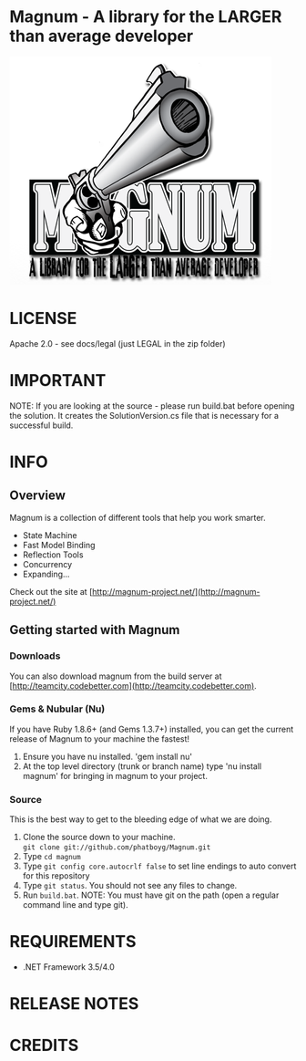 Magnum - A library for the LARGER than average developer
=======

![Magnum](docs/logo/magnum_logo.png "Magnum - For the LARGER than average developer")

# LICENSE
Apache 2.0 - see docs/legal (just LEGAL in the zip folder)

# IMPORTANT
NOTE: If you are looking at the source - please run build.bat before opening the solution. It creates the SolutionVersion.cs file that is necessary for a successful build.

# INFO
## Overview
Magnum is a collection of different tools that help you work smarter.  
  
* State Machine  
* Fast Model Binding  
* Reflection Tools  
* Concurrency  
* Expanding...  

Check out the site at [http://magnum-project.net/](http://magnum-project.net/)  
  
## Getting started with Magnum
### Downloads
You can also download magnum from the build server at [http://teamcity.codebetter.com](http://teamcity.codebetter.com).
  
### Gems & Nubular (Nu)  
If you have Ruby 1.8.6+ (and Gems 1.3.7+) installed, you can get the current release of Magnum to your machine the fastest!  
  
1. Ensure you have nu installed. 'gem install nu'  
2. At the top level directory (trunk or branch name) type 'nu install magnum' for bringing in magnum to your project.  
  
### Source
This is the best way to get to the bleeding edge of what we are doing.  

1. Clone the source down to your machine.  
  `git clone git://github.com/phatboyg/Magnum.git`  
2. Type `cd magnum`  
3. Type `git config core.autocrlf false` to set line endings to auto convert for this repository  
4. Type `git status`. You should not see any files to change.
5. Run `build.bat`. NOTE: You must have git on the path (open a regular command line and type git).  
  
# REQUIREMENTS
* .NET Framework 3.5/4.0  
  
# RELEASE NOTES
  
# CREDITS
  